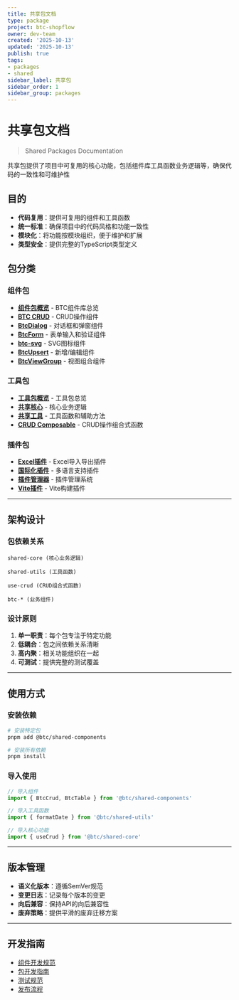 ```yaml
---
title: 共享包文档
type: package
project: btc-shopflow
owner: dev-team
created: '2025-10-13'
updated: '2025-10-13'
publish: true
tags:
- packages
- shared
sidebar_label: 共享包
sidebar_order: 1
sidebar_group: packages
---
```


# 共享包文档

> Shared Packages Documentation

共享包提供了项目中可复用的核心功能，包括组件库工具函数业务逻辑等，确保代码的一致性和可维护性

## 目的

- **代码复用**：提供可复用的组件和工具函数
- **统一标准**：确保项目中的代码风格和功能一致性
- **模块化**：将功能按模块组织，便于维护和扩展
- **类型安全**：提供完整的TypeScript类型定义

## 包分类

### 组件包
- **[组件包概览](/packages/components/)** - BTC组件库总览
- **[BTC CRUD](/packages/components/btc-crud)** - CRUD操作组件
- **[BtcDialog](/packages/components/btc-dialog)** - 对话框和弹窗组件
- **[BtcForm](/packages/components/btc-form)** - 表单输入和验证组件
- **[btc-svg](/packages/components/btc-svg)** - SVG图标组件
- **[BtcUpsert](/packages/components/btc-upsert)** - 新增/编辑组件
- **[BtcViewGroup](/packages/components/btc-view-group)** - 视图组合组件

### 工具包
- **[工具包概览](/packages/utils/)** - 工具包总览
- **[共享核心](/packages/utils/shared-core)** - 核心业务逻辑
- **[共享工具](/packages/utils/shared-utils)** - 工具函数和辅助方法
- **[CRUD Composable](/packages/utils/use-crud)** - CRUD操作组合式函数

### 插件包
- **[Excel插件](/packages/plugins/excel-plugin)** - Excel导入导出插件
- **[国际化插件](/packages/plugins/i18n-plugin)** - 多语言支持插件
- **[插件管理器](/packages/plugins/plugin-manager)** - 插件管理系统
- **[Vite插件](/packages/plugins/vite-plugin)** - Vite构建插件

---

## 架构设计

### 包依赖关系
```
shared-core (核心业务逻辑)

shared-utils (工具函数)

use-crud (CRUD组合式函数)

btc-* (业务组件)
```

### 设计原则
1. **单一职责**：每个包专注于特定功能
2. **低耦合**：包之间依赖关系清晰
3. **高内聚**：相关功能组织在一起
4. **可测试**：提供完整的测试覆盖

---

## 使用方式

### 安装依赖
```bash
# 安装特定包
pnpm add @btc/shared-components

# 安装所有依赖
pnpm install
```

### 导入使用
```typescript
// 导入组件
import { BtcCrud, BtcTable } from '@btc/shared-components'

// 导入工具函数
import { formatDate } from '@btc/shared-utils'

// 导入核心功能
import { useCrud } from '@btc/shared-core'
```

---

## 版本管理

- **语义化版本**：遵循SemVer规范
- **变更日志**：记录每个版本的变更
- **向后兼容**：保持API的向后兼容性
- **废弃策略**：提供平滑的废弃迁移方案

---

## 开发指南

- [组件开发规范](/guides/components)
- [包开发指南](/guides/packages)
- [测试规范](/guides/testing)
- [发布流程](/guides/release)
